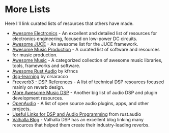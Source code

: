 # More Lists

Here I'll link curated lists of resources that others have made.

- [Awesome Electronics](https://github.com/kitspace/awesome-electronics) - An excellent and detailed list of resources for electronics engineering, focused on low-power DC circuits.
- [Awesome JUCE](https://github.com/sudara/awesome-juce) - An awesome list for the JUCE framework.
- [Awesome Music Production](https://github.com/ad-si/awesome-music-production) - A curated list of software and resources for music production.
- [Awesome Music](https://github.com/noteflakes/awesome-music) - A categorized collection of awesome music libraries, tools, frameworks and software.
- [Awesome Rust Audio](https://github.com/kfrncs/awesome-rust-audio) by kfrncs
- [dsp-learning](https://github.com/crsaracco/dsp-learning) by crsaracco
- [Freeverb3 - DSP References](https://freeverb3vst.osdn.jp/ref.shtml) - A list of technical DSP resources focused mainly on reverb design.
- [More Awesome Music DSP](https://github.com/olilarkin/awesome-musicdsp) - Another big list of audio DSP and plugin development resources.
- [OpenAudio](https://github.com/webprofusion/OpenAudio) - A list of open source audio plugins, apps, and other projects.
- [Useful Links for DSP and Audio Programming](https://rust.audio/articles/useful-resources/) from rust.audio
- [Valhalla Blog](https://valhalladsp.com/blog/) - Valhalla DSP has an excellent blog linking many resources that helped them create their industry-leading reverbs.

